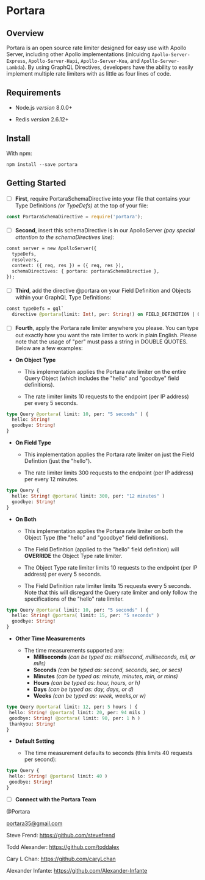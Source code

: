# Portara

## Overview
Portara is an open source rate limiter designed for easy use with Apollo Server, including other Apollo implementations (inlcuidng `Apollo-Server-Express`, `Apollo-Server-Hapi`, `Apollo-Server-Koa`, and `Apollo-Server-Lambda`). By using GraphQL Directives, developers have the ability to easily implement multiple rate limiters with as little as four lines of code.

## Requirements
- Node.js *version* 8.0.0+

- Redis *version* 2.6.12+

## Install
With npm:

`npm install --save portara`


## Getting Started

####
- [ ] **First**, require PortaraSchemaDirective into your file that contains your Type Definitions *(or TypeDefs)* at the top of your file:

```javascript
const PortaraSchemaDirective = require('portara');
```
#### 

- [ ] **Second**, insert this schemaDirective is in our ApolloServer *(pay special attention to the schemaDirectives line)*:

```graphql
const server = new ApolloServer({
  typeDefs,
  resolvers,
  context: ({ req, res }) = ({ req, res }),
  schemaDirectives: { portara: portaraSchemaDirective },
});
```
#### 

- [ ] **Third**, add the directive @portara on your Field Definition and Objects within your GraphQL Type Definitions: 

```graphql
const typeDefs = gql`
  directive @portara(limit: Int!, per: String!) on FIELD_DEFINITION | OBJECT
```
####
- [ ] **Fourth**, apply the Portara rate limiter anywhere you please. You can type out exactly how you want the rate limiter to work in plain English. Please note that the usage of "per" must pass a string in DOUBLE QUOTES. Below are a few examples:

- **On Object Type**

  - This implementation applies the Portara rate limiter on the entire Query Object (which includes the "hello" and     "goodbye" field definitions). 

  - The rate limiter limits 10 requests to the endpoint (per IP address) per every 5 seconds.

```graphql
type Query @portara( limit: 10, per: "5 seconds" ) {
  hello: String!
  goodbye: String!
}
```

- **On Field Type**

  - This implementation applies the Portara rate limiter on just the Field Defintion (just the "hello").
  
  - The rate limiter limits 300 requests to the endpoint (per IP address) per every 12 minutes.
  
```graphql
type Query {
  hello: String! @portara( limit: 300, per: "12 minutes" ) 
  goodbye: String!
}
```

- **On Both**

  - This implementation applies the Portara rate limiter on both the Object Type (the "hello" and "goodbye" field definitions).
  
  - The Field Definition (applied to the "hello" field definition) will **OVERRIDE** the Object Type rate limiter.
  
  - The Object Type rate limiter limits 10 requests to the endpoint (per IP address) per every 5 seconds.
  
  - The Field Definition rate limiter limits 15 requests every 5 seconds. Note that this will disregard the Query rate limiter and only follow the specifications of the "hello" rate limiter.
  
```graphql
type Query @portara( limit: 10, per: "5 seconds" ) {
  hello: String! @portara( limit: 15, per: "5 seconds" )
  goodbye: String!
}
```

- **Other Time Measurements**

  - The time measurements supported are:
    - **Milliseconds**  *(can be typed as: millisecond, milliseconds, mil, or mils)*
    - **Seconds**   *(can be typed as: second, seconds, sec, or secs)*
    - **Minutes**   *(can be typed as: minute, minutes, min, or mins)*
    - **Hours**   *(can be typed as: hour, hours, or h)*
    - **Days**  *(can be typed as: day, days, or d)*
    - **Weeks**   *(can be typed as: week, weeks,or w)*

 ```graphql
type Query @portara( limit: 12, per: 5 hours ) {
  hello: String! @portara( limit: 20, per: 94 mils )
  goodbye: String! @portara( limit: 90, per: 1 h )
  thankyou: String!
}
 ```

- **Default Setting**

  - The time measurement defaults to seconds (this limits 40 requests per second):

 ```graphql
type Query {
  hello: String! @portara( limit: 40 )
  goodbye: String!
}
 ```
 
- [ ] **Connect with the Portara Team**

@Portara 

portara35@gmail.com

Steve Frend: https://github.com/stevefrend

Todd Alexander: https://github.com/toddalex

Cary L Chan: https://github.com/caryLchan

Alexander Infante: https://github.com/Alexander-Infante

